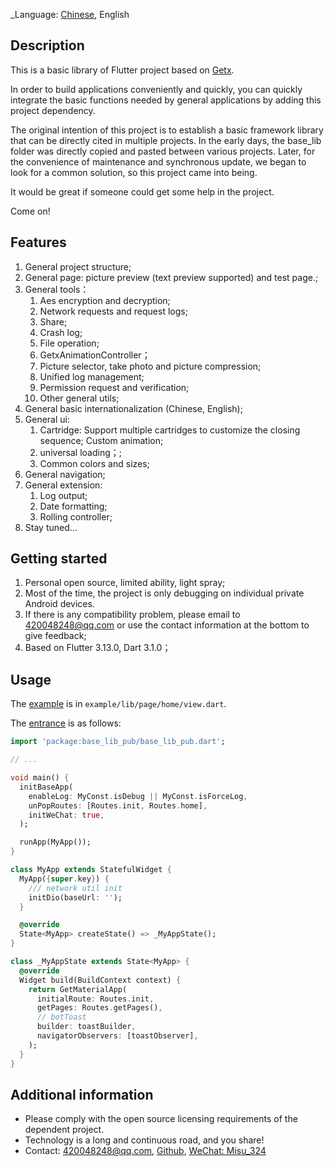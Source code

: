 <!--
This README describes the package. If you publish this package to pub.dev,
this README's contents appear on the landing page for your package.

For information about how to write a good package README, see the guide for
[writing package pages](https://dart.dev/guides/libraries/writing-package-pages).

For general information about developing packages, see the Dart guide for
[creating packages](https://dart.dev/guides/libraries/create-library-packages)
and the Flutter guide for
[developing packages and plugins](https://flutter.dev/developing-packages).
-->
_Language: [Chinese](README.zh-cn.md), English

## Description

This is a basic library of Flutter project based on [Getx](https://github.com/jonataslaw/getx/blob/master/README.zh-cn.md).

In order to build applications conveniently and quickly, you can quickly integrate the basic functions needed by general applications by adding this project dependency.

The original intention of this project is to establish a basic framework library that can be directly cited in multiple projects. In the early days, the base_lib folder was directly copied and pasted between various projects. Later, for the convenience of maintenance and synchronous update, we began to look for a common solution, so this project came into being.

It would be great if someone could get some help in the project.

Come on!

## Features

1. General project structure;
2. General page: picture preview (text preview supported) and test page.;
3. General tools：
   1. Aes encryption and decryption;
   2. Network requests and request logs; 
   3. Share; 
   4. Crash log; 
   5. File operation; 
   6. GetxAnimationController； 
   7. Picture selector, take photo and picture compression; 
   8. Unified log management; 
   9. Permission request and verification; 
   10. Other general utils; 
4. General basic internationalization (Chinese, English);
5. General ui:
   1. Cartridge: Support multiple cartridges to customize the closing sequence; Custom animation;
   2. universal loading；;
   3. Common colors and sizes;
6. General navigation;
7. General extension:
   1. Log output;
   2. Date formatting;
   3. Rolling controller;
8. Stay tuned...

## Getting started

1. Personal open source, limited ability, light spray;
2. Most of the time, the project is only debugging on individual private Android devices. 
3. If there is any compatibility problem, please email to [420048248@qq.com](mailto:420048248@qq.com) or use the contact information at the bottom to give feedback;
4. Based on Flutter 3.13.0, Dart 3.1.0；


## Usage

The [example](example/lib/page/home/view.dart) is in `example/lib/page/home/view.dart`.

The [entrance](example/lib/main.dart) is as follows:

```dart
import 'package:base_lib_pub/base_lib_pub.dart';

// ...

void main() {
  initBaseApp(
    enableLog: MyConst.isDebug || MyConst.isForceLog,
    unPopRoutes: [Routes.init, Routes.home],
    initWeChat: true,
  );

  runApp(MyApp());
}

class MyApp extends StatefulWidget {
  MyApp({super.key}) {
    /// network util init
    initDio(baseUrl: '');
  }

  @override
  State<MyApp> createState() => _MyAppState();
}

class _MyAppState extends State<MyApp> {
  @override
  Widget build(BuildContext context) {
    return GetMaterialApp(
      initialRoute: Routes.init,
      getPages: Routes.getPages(),
      // botToast
      builder: toastBuilder,
      navigatorObservers: [toastObserver],
    );
  }
}
```

## Additional information

- Please comply with the open source licensing requirements of the dependent project.
- Technology is a long and continuous road, and you share!
- Contact:  [420048248@qq.com](mailto:420048248@qq.com), [Github](https://github.com/Static1014/base_lib_pub.git), [WeChat: Misu_324]()
 